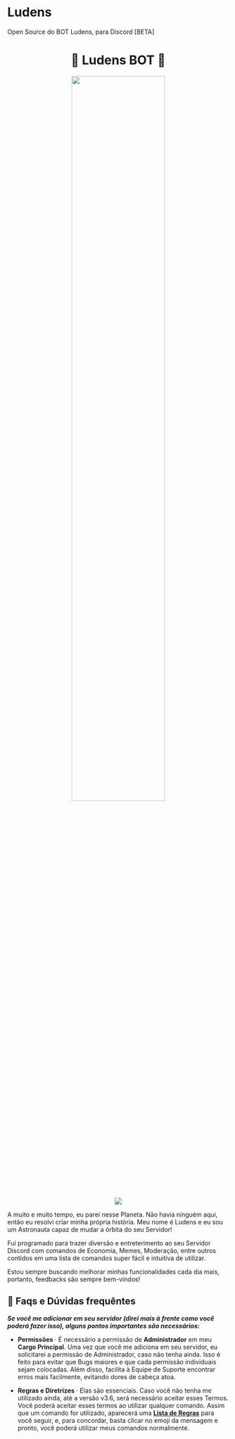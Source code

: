 # Ludens
Open Source do BOT Ludens, para Discord [BETA]

<h1 align="center">🚀 Ludens BOT 🚀</h1>

<p align="center">
<img width="65%" src="https://cdn.discordapp.com/attachments/735223386795671594/821578546153652254/Ludens.png">
<br>


<p align="center">
<a href="https://top.gg/bot/734190957939130409"><img src="https://top.gg/api/widget/734190957939130409.svg"></a>
</p>

A muito e muito tempo, eu parei nesse Planeta. Não havia ninguém aqui, então eu resolvi criar minha própria história. Meu nome é Ludens e eu sou um Astronauta capaz de mudar a órbita do seu Servidor! 

Fui programado para trazer diversão e entreterimento ao seu Servidor Discord com comandos de Economia, Memes, Moderação, entre outros contidos em uma lista de comandos super fácil e intuitiva de utilizar.

Estou sempre buscando melhorar minhas funcionalidades cada dia mais, portanto, feedbacks são sempre bem-vindos!


## 📌 Faqs e Dúvidas frequêntes


**_Se você me adicionar em seu servidor (direi mais à frente como você poderá fazer isso), alguns pontos importantes são necessários:_**

* **Permissões** · É necessário a permissão de **Administrador** em meu **Cargo Principal**. Uma vez que você me adiciona em seu servidor, eu solicitarei a permissão de Administrador, caso não tenha ainda. Isso é feito para evitar que Bugs maiores e que cada permissão individuais sejam colocadas. Além disso, facilita à Equipe de Suporte encontrar erros mais facilmente, evitando dores de cabeça atoa.

* **Regras e Diretrizes** · Elas são essenciais. Caso você não tenha me utilizado ainda, até a versão v3.6, será necessário aceitar esses Termos. Você poderá aceitar esses termos ao utilizar qualquer comando. Assim que um comando for utilizado, aparecerá uma **[Lista de Regras](https://cdn.discordapp.com/attachments/735223386795671594/826319970316451840/unknown.png)** para você seguir, e, para concordar, basta clicar no emoji da mensagem e pronto, você poderá utilizar meus comandos normalmente.
